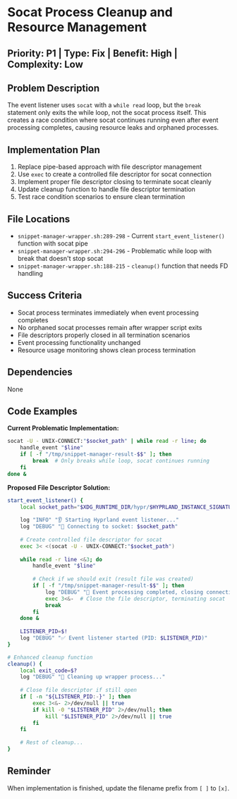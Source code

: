 # Socat Process Cleanup and Resource Management

## Priority: P1 | Type: Fix | Benefit: High | Complexity: Low

## Problem Description

The event listener uses `socat` with a `while read` loop, but the `break` statement only exits the while loop, not the socat process itself. This creates a race condition where socat continues running even after event processing completes, causing resource leaks and orphaned processes.

## Implementation Plan

1. Replace pipe-based approach with file descriptor management
2. Use `exec` to create a controlled file descriptor for socat connection
3. Implement proper file descriptor closing to terminate socat cleanly
4. Update cleanup function to handle file descriptor termination
5. Test race condition scenarios to ensure clean termination

## File Locations

- `snippet-manager-wrapper.sh:289-298` - Current `start_event_listener()` function with socat pipe
- `snippet-manager-wrapper.sh:294-296` - Problematic while loop with break that doesn't stop socat
- `snippet-manager-wrapper.sh:188-215` - `cleanup()` function that needs FD handling

## Success Criteria

- Socat process terminates immediately when event processing completes
- No orphaned socat processes remain after wrapper script exits
- File descriptors properly closed in all termination scenarios
- Event processing functionality unchanged
- Resource usage monitoring shows clean process termination

## Dependencies

None

## Code Examples

**Current Problematic Implementation:**
```bash
socat -U - UNIX-CONNECT:"$socket_path" | while read -r line; do
    handle_event "$line"
    if [ -f "/tmp/snippet-manager-result-$$" ]; then
        break  # Only breaks while loop, socat continues running
    fi
done &
```

**Proposed File Descriptor Solution:**
```bash
start_event_listener() {
    local socket_path="$XDG_RUNTIME_DIR/hypr/$HYPRLAND_INSTANCE_SIGNATURE/.socket2.sock"
    
    log "INFO" "👂 Starting Hyprland event listener..."
    log "DEBUG" "📡 Connecting to socket: $socket_path"
    
    # Create controlled file descriptor for socat
    exec 3< <(socat -U - UNIX-CONNECT:"$socket_path")
    
    while read -r line <&3; do
        handle_event "$line"
        
        # Check if we should exit (result file was created)
        if [ -f "/tmp/snippet-manager-result-$$" ]; then
            log "DEBUG" "🔪 Event processing completed, closing connection"
            exec 3<&-  # Close the file descriptor, terminating socat
            break
        fi
    done &
    
    LISTENER_PID=$!
    log "DEBUG" "✅ Event listener started (PID: $LISTENER_PID)"
}

# Enhanced cleanup function
cleanup() {
    local exit_code=$?
    log "DEBUG" "🧹 Cleaning up wrapper process..."
    
    # Close file descriptor if still open
    if [ -n "${LISTENER_PID:-}" ]; then
        exec 3<&- 2>/dev/null || true
        if kill -0 "$LISTENER_PID" 2>/dev/null; then
            kill "$LISTENER_PID" 2>/dev/null || true
        fi
    fi
    
    # Rest of cleanup...
}
```

## Reminder

When implementation is finished, update the filename prefix from `[ ]` to `[x]`.